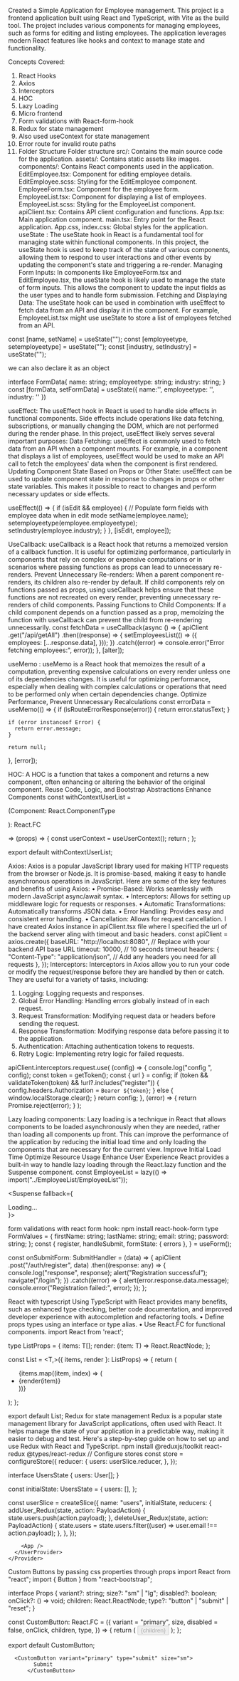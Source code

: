 Created a Simple Application for Employee management. This project is a frontend application built using React and TypeScript, with Vite as the build tool. The project includes various components for managing employees, such as forms for editing and listing employees. The application leverages modern React features like hooks and context to manage state and functionality.

Concepts Covered:
1.	React Hooks
2.	Axios
3.	Interceptors
4.	HOC
5.	Lazy Loading
6.	Micro frontend
7.	Form validations with React-form-hook
8.	Redux for state management
9.	Also used useContext for state management
10.	Error route for invalid route paths
11.	Folder Structure
Folder structure
src/: Contains the main source code for the application.
assets/: Contains static assets like images.
components/: Contains React components used in the application.
EditEmployee.tsx: Component for editing employee details.
EditEmployee.scss: Styling for the EditEmployee component.
EmployeeForm.tsx: Component for the employee form.
EmployeeList.tsx: Component for displaying a list of employees.
EmployeeList.scss: Styling for the EmployeeList component.
apiClient.tsx: Contains API client configuration and functions.
App.tsx: Main application component.
main.tsx: Entry point for the React application.
App.css, index.css: Global styles for the application.
useState :
The useState hook in React is a fundamental tool for managing state within functional components. In this project, the useState hook is used to keep track of the state of various components, allowing them to respond to user interactions and other events by updating the component's state and triggering a re-render.
Managing Form Inputs: In components like EmployeeForm.tsx and EditEmployee.tsx, the useState hook is likely used to manage the state of form inputs. This allows the component to update the input fields as the user types and to handle form submission.
Fetching and Displaying Data: The useState hook can be used in combination with useEffect to fetch data from an API and display it in the component. For example, EmployeeList.tsx might use useState to store a list of employees fetched from an API.

  const [name, setName] = useState("");
  const [employeetype, setemployeetype] = useState("");
  const [industry, setIndustry] = useState("");
 
we can also declare it as an object

interface FormData{
  name: string;
  employeetype: string;
  industry: string;
}
  const [formData, setFormData] = useState<FormData>({
    name:'',
    employeetype: '',
    industry: ''
  })

useEffect:
The useEffect hook in React is used to handle side effects in functional components. Side effects include operations like data fetching, subscriptions, or manually changing the DOM, which are not performed during the render phase. In this project, useEffect likely serves several important purposes:
Data Fetching: useEffect is commonly used to fetch data from an API when a component mounts. For example, in a component that displays a list of employees, useEffect would be used to make an API call to fetch the employees' data when the component is first rendered.
Updating Component State Based on Props or Other State: useEffect can be used to update component state in response to changes in props or other state variables. This makes it possible to react to changes and perform necessary updates or side effects.

  useEffect(() => {
    if (isEdit && employee) {
      // Populate form fields with employee data when in edit mode
      setName(employee.name);
      setemployeetype(employee.employeetype);
      setIndustry(employee.industry);
    }
  }, [isEdit, employee]);


UseCallback:
useCallback is a React hook that returns a memoized version of a callback function. It is useful for optimizing performance, particularly in components that rely on complex or expensive computations or in scenarios where passing functions as props can lead to unnecessary re-renders.
Prevent Unnecessary Re-renders: When a parent component re-renders, its children also re-render by default. If child components rely on functions passed as props, using useCallback helps ensure that these functions are not recreated on every render, preventing unnecessary re-renders of child components. 
Passing Functions to Child Components: If a child component depends on a function passed as a prop, memoizing the function with useCallback can prevent the child from re-rendering unnecessarily.
const fetchData = useCallback(async () => {
    apiClient
      .get("/api/getAll")
      .then((response) => {
        setEmployeesList(() => ({
          employees: [...response.data],
        }));
      })
      .catch((error) => console.error("Error fetching employees:", error));
  }, [alter]);

useMemo :
useMemo is a React hook that memoizes the result of a computation, preventing expensive calculations on every render unless one of its dependencies changes. It is useful for optimizing performance, especially when dealing with complex calculations or operations that need to be performed only when certain dependencies change.
Optimize Performance, Prevent Unnecessary Recalculations
 const errorData = useMemo(() => {
    if (isRouteErrorResponse(error)) {
      return error.statusText;
    }

    if (error instanceof Error) {
      return error.message;
    }

    return null;
  }, [error]);


HOC:
A HOC is a function that takes a component and returns a new component, often enhancing or altering the behavior of the original component.
Reuse Code, Logic, and Bootstrap Abstractions
Enhance Components
const withContextUserList =
  <P extends object>(Component: React.ComponentType<P>): React.FC<P> =>
  (props) => {
    const userContext = useUserContext();
    return <Component {...props} userContext={userContext} />;
  };

export default withContextUserList;

Axios:
Axios is a popular JavaScript library used for making HTTP requests from the browser or Node.js. It is promise-based, making it easy to handle asynchronous operations in JavaScript. Here are some of the key features and benefits of using Axios:
•	Promise-Based: Works seamlessly with modern JavaScript async/await syntax.
•	Interceptors: Allows for setting up middleware logic for requests or responses.
•	Automatic Transformations: Automatically transforms JSON data.
•	Error Handling: Provides easy and consistent error handling.
•	Cancellation: Allows for request cancellation.
I have created Axios instance in apiClient.tsx file where I specified the url of the backend server aling with timeout and basic headers.
const apiClient = axios.create({
  baseURL: "http://localhost:8080", // Replace with your backend API base URL
  timeout: 10000, // 10 seconds timeout
  headers: {
    "Content-Type": "application/json",
    // Add any headers you need for all requests
  },
});
Interceptors:
Interceptors in Axios allow you to run your code or modify the request/response before they are handled by then or catch. They are useful for a variety of tasks, including:
1.	Logging: Logging requests and responses.
2.	Global Error Handling: Handling errors globally instead of in each request.
3.	Request Transformation: Modifying request data or headers before sending the request.
4.	Response Transformation: Modifying response data before passing it to the application.
5.	Authentication: Attaching authentication tokens to requests.
6.	Retry Logic: Implementing retry logic for failed requests.

apiClient.interceptors.request.use(
  (config) => {
    console.log("config ", config);
    const token = getToken();
    const { url } = config;
    if (token && validateToken(token) && !url?.includes("register")) {
      config.headers.Authorization = `Bearer ${token}`;
    } else {
      window.localStorage.clear();
    }
    return config;
  },
  (error) => {
    return Promise.reject(error);
  }
);


Lazy loading components:
Lazy loading is a technique in React that allows components to be loaded asynchronously when they are needed, rather than loading all components up front. This can improve the performance of the application by reducing the initial load time and only loading the components that are necessary for the current view.
Improve Initial Load Time
Optimize Resource Usage
Enhance User Experience
React provides a built-in way to handle lazy loading through the React.lazy function and the Suspense component.
  const EmployeeList = lazy(() => import("../EmployeeList/EmployeeList"));

   <Suspense fallback={<div>Loading...</div>}>
            <EmployeeList alter={alter} updateAlter={updateAlter} />
          </Suspense>

form validations with react form hook:
npm install react-hook-form
type FormValues = { firstName: string; lastName: string; email: string; password: string; };
const {
    register,
    handleSubmit,
    formState: { errors },
  } = useForm<RegisterFormData>();

 const onSubmitForm: SubmitHandler<RegisterFormData> = (data) => {
    apiClient
      .post("/auth/register", data)
      .then((response: any) => {
        console.log("response", response);
        alert("Registration successful");
        navigate("/login");
      })
      .catch((error) => {
        alert(error.response.data.message);
        console.error("Registration failed:", error);
      });
  };


React with typescript
Using TypeScript with React provides many benefits, such as enhanced type checking, better code documentation, and improved developer experience with autocompletion and refactoring tools.
•	Define props types using an interface or type alias.
•	Use React.FC<Props> for functional components.
  import React from 'react';

type ListProps<T> = {
  items: T[];
  render: (item: T) => React.ReactNode;
};

const List = <T,>({ items, render }: ListProps<T>) => {
  return (
    <ul>
      {items.map((item, index) => (
        <li key={index}>{render(item)}</li>
      ))}
    </ul>
  );
};

export default List;
Redux for state management
Redux is a popular state management library for JavaScript applications, often used with React. It helps manage the state of your application in a predictable way, making it easier to debug and test. Here's a step-by-step guide on how to set up and use Redux with React and TypeScript.
npm install @reduxjs/toolkit react-redux @types/react-redux
// Configure stores
const store = configureStore({
  reducer: {
    users: userSlice.reducer,
  },
});			



interface UsersState {
  users: User[];
}

const initialState: UsersState = {
  users: [],
};

const userSlice = createSlice({
  name: "users",
  initialState,
  reducers: {
    addUser_Redux(state, action: PayloadAction<User>) {
      state.users.push(action.payload);
    },
    deleteUser_Redux(state, action: PayloadAction<string>) {
      state.users = state.users.filter((user) => user.email !== action.payload);
    },
  },
});

  <Provider store={store}>
      
        <App />
      </UserProvider>
    </Provider>

Custom Buttons by passing css properties through props
import React from "react";
import { Button } from "react-bootstrap";

interface Props {
  variant?: string;
  size?: "sm" | "lg";
  disabled?: boolean;
  onClick?: () => void;
  children: React.ReactNode;
  type?: "button" | "submit" | "reset";
}

const CustomButton: React.FC<Props> = ({
  variant = "primary",
  size,
  disabled = false,
  onClick,
  children,
  type,
}) => {
  return (
    <Button
      variant={variant}
      size={size}
      disabled={disabled}
      onClick={onClick}
      type={type}
    >
      {children}
    </Button>
  );
};

export default CustomButton;


      <CustomButton variant="primary" type="submit" size="sm">
            Submit
          </CustomButton>


